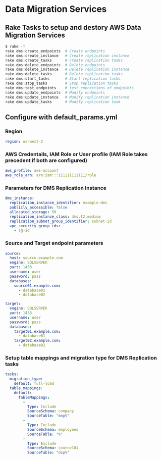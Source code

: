 # Data Migration Services
## Rake Tasks to setup and destory AWS Data Migration Services

```bash
$ rake -T
rake dms:create_endpoints  # Create endpoints
rake dms:create_instance   # Create replication instance
rake dms:create_tasks      # Create replication tasks
rake dms:delete_endpoints  # Delete endpoints
rake dms:delete_instance   # Delete replication instance
rake dms:delete_tasks      # Delete replication tasks
rake dms:start_tasks       # Start replication tasks
rake dms:stop_tasks        # Stop replication tasks
rake dms:test_endpoints    # test connections of endpoints
rake dms:update_endpoints  # Modify endpoints
rake dms:update_instance   # Modify replication instance
rake dms:update_tasks      # Modify replication task
```

## Configure with default_params.yml

### Region
```yml
region: us-west-2
```

### AWS Credentails, IAM Role or User profile (IAM Role takes precedent if both are configured)
```yml
aws_profile: aws-account
aws_role_arn: arn:iam:::111111111111/role
```

### Parameters for DMS Replication Instance
```yml
dms_instance:
  replication_instance_identifier: example-dms
  publicly_accessible: false
  allocated_storage: 50
  replication_instance_class: dms.t2.medium
  replication_subnet_group_identifier: subnet-id
  vpc_security_group_ids:
    - sg-id
```

### Source and Target endpoint parameters
```yml
source:
  host: source.example.com
  engine: SQLSERVER
  port: 1433
  username: user
  password: pass
  databases:
    source01.example.com:
      - database01
      - database02

target:
  engine: SQLSERVER
  port: 1433
  username: user
  password: pass
  databases:
    target01.example.com:
      - database01
    target02.example.com:
      - database02
```

### Setup table mappings and migration type for DMS Replication tasks
```yml
tasks:
  migration_type:
    default: full-load
  table_mappings:
    default:
      TableMappings:
        -
          Type: Include
          SourceSchema: company
          SourceTable: "emp%"
        -
          Type: Include
          SourceSchema: employees
          SourceTable: "%"
        -
          Type: Exclude
          SourceSchema: source101
          SourceTable: "dep%"
```
